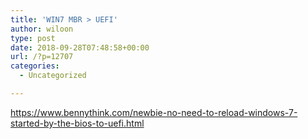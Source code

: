 ```yaml
---
title: 'WIN7 MBR > UEFI'
author: wiloon
type: post
date: 2018-09-28T07:48:58+00:00
url: /?p=12707
categories:
  - Uncategorized

---
```

https://www.bennythink.com/newbie-no-need-to-reload-windows-7-started-by-the-bios-to-uefi.html